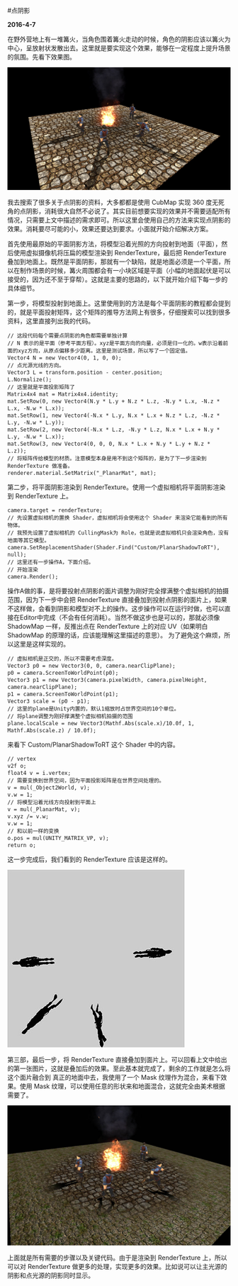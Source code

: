 #点阴影

**2016-4-7**

在野外营地上有一堆篝火，当角色围着篝火走动的时候，角色的阴影应该以篝火为中心，呈放射状发散出去。这里就是要实现这个效果，能够在一定程度上提升场景的氛围。先看下效果图。

![img](PointShadow/1.jpg)

我去搜索了很多关于点阴影的资料，大多都都是使用 CubMap 实现 360 度无死角的点阴影，消耗很大自然不必说了。其实目前想要实现的效果并不需要适配所有情况，只需要上文中描述的需求即可。所以这里会使用自己的方法来实现点阴影的效果。消耗要尽可能的小，效果还要达到要求。小面就开始介绍解决方案。

首先使用最原始的平面阴影方法，将模型沿着光照的方向投射到地面（平面），然后使用虚拟摄像机将压扁的模型渲染到 RenderTexture，最后把 RenderTexture 叠加到地面上。既然是平面阴影，那就有一个缺陷，就是地面必须是一个平面，所以在制作场景的时候，篝火周围都会有一小块区域是平面（小幅的地面起伏是可以接受的，因为还不至于穿帮）。这就是主要的思路的，以下就开始介绍下每一步的具体细节。

第一步，将模型投射到地面上。这里使用到的方法是每个平面阴影的教程都会提到的，就是平面投射矩阵，这个矩阵的推导方法网上有很多，仔细搜索可以找到很多资料，这里直接列出我的代码。
	
	// 这段代码每个需要点阴影的角色都需要单独计算
    // N 表示的是平面（参考平面方程）。xyz是平面方向的向量，必须是归一化的。w表示沿着前面的xyz方向，从原点偏移多少距离。这里是测试场景，所以写了一个固定值。
    Vector4 N = new Vector4(0, 1, 0, 0);
    // 点光源光线的方向。
	Vector3 L = transform.position - center.position;
	L.Normalize();
	// 这里就是平面投影矩阵了
	Matrix4x4 mat = Matrix4x4.identity;
	mat.SetRow(0, new Vector4(N.y * L.y + N.z * L.z, -N.y * L.x, -N.z * L.x, -N.w * L.x));
	mat.SetRow(1, new Vector4(-N.x * L.y, N.x * L.x + N.z * L.z, -N.z * L.y, -N.w * L.y));
	mat.SetRow(2, new Vector4(-N.x * L.z, -N.y * L.z, N.x * L.x + N.y * L.y, -N.w * L.x));
	mat.SetRow(3, new Vector4(0, 0, 0, N.x * L.x + N.y * L.y + N.z * L.z));
    // 将矩阵传给模型的材质。注意模型本身是用不到这个矩阵的，是为了下一步渲染到 RenderTexture 做准备。
	renderer.material.SetMatrix("_PlanarMat", mat);
	
第二步，将平面阴影渲染到 RenderTexture。使用一个虚拟相机将平面阴影渲染到 RenderTexture 上。

	camera.target = renderTexture;
	// 先设置虚拟相机的置换 Shader，虚拟相机将会使用这个 Shader 来渲染它能看到的所有物体。
	// 我预先设置了虚拟相机的 CullingMask为 Role，也就是说虚拟相机只会渲染角色，没有地面等其它模型。
    camera.SetReplacementShader(Shader.Find("Custom/PlanarShadowToRT"), null);
    // 这里还有一步操作A，下面介绍。
    // 开始渲染
    camera.Render();

操作A做的事，是将要投射点阴影的面片调整为刚好完全撑满整个虚拟相机的拍摄范围，因为下一步中会把 RenderTexture 直接叠加到投射点阴影的面片上，如果不这样做，会看到阴影和模型对不上的操作。这步操作可以在运行时做，也可以直接在Editor中完成（不会有任何消耗）。当然不做这步也是可以的，那就必须像 ShadowMap 一样，反推出点在 RenderTexture 上的对应 UV（如果明白 ShadowMap 的原理的话，应该能理解这里描述的意思）。 为了避免这个麻烦，所以这里是这样实现的。

	// 虚拟相机是正交的，所以不需要考虑深度。
	Vector3 p0 = new Vector3(0, 0, camera.nearClipPlane);
	p0 = camera.ScreenToWorldPoint(p0);
	Vector3 p1 = new Vector3(camera.pixelWidth, camera.pixelHeight, camera.nearClipPlane);
	p1 = camera.ScreenToWorldPoint(p1);
	Vector3 scale = (p0 - p1);
	// 这里的plane是Unity内置的，默认1缩放时占世界空间的10个单位。
	// 将plane调整为刚好撑满整个虚拟相机拍摄的范围
	plane.localScale = new Vector3(Mathf.Abs(scale.x)/10.0f, 1, Mathf.Abs(scale.z) / 10.0f);

来看下 Custom/PlanarShadowToRT 这个 Shader 中的内容。

    // vertex
	v2f o;
	float4 v = i.vertex;
	// 需要变换到世界空间，因为平面投影矩阵是在世界空间处理的。
	v = mul(_Object2World, v);
	v.w = 1;
	// 将模型沿着光线方向投射到平面上
	v = mul(_PlanarMat, v);
	v.xyz /= v.w;
	v.w = 1;
	// 和以前一样的变换
	o.pos = mul(UNITY_MATRIX_VP, v);
	return o;
	
这一步完成后，我们看到的 RenderTexture 应该是这样的。

![img](PointShadow/3.jpg)

第三部，最后一步，将 RenderTexture 直接叠加到面片上。可以回看上文中给出的第一张图片，这就是叠加后的效果。至此基本就完成了，剩余的工作就是怎么将这个面片融合到 真正的地面中去，我使用了一个 Mask 纹理作为混合，来看下效果。使用 Mask 纹理，可以使用任意的形状来和地面混合，这就完全由美术根据需要了。

![img](PointShadow/2.jpg)

上面就是所有需要的步骤以及关键代码。由于是渲染到 RenderTexture 上，所以可以对 RenderTexture 做更多的处理，实现更多的效果。比如说可以让主光源的阴影和点光源的阴影同时显示。
